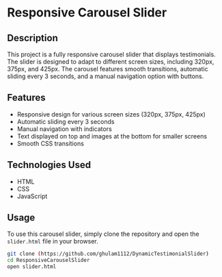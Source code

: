 # Responsive Carousel Slider

## Description
This project is a fully responsive carousel slider that displays testimonials. The slider is designed to adapt to different screen sizes, including 320px, 375px, and 425px. The carousel features smooth transitions, automatic sliding every 3 seconds, and a manual navigation option with buttons.

## Features
- Responsive design for various screen sizes (320px, 375px, 425px)
- Automatic sliding every 3 seconds
- Manual navigation with indicators
- Text displayed on top and images at the bottom for smaller screens
- Smooth CSS transitions

## Technologies Used
- HTML
- CSS
- JavaScript

## Usage
To use this carousel slider, simply clone the repository and open the `slider.html` file in your browser.

```bash
git clone (https://github.com/ghulam1112/DynamicTestimonialSlider)
cd ResponsiveCarouselSlider
open slider.html
